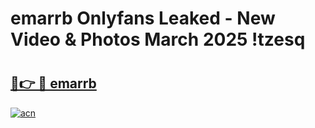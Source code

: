 # emarrb Onlyfans Leaked - New Video & Photos March 2025 !tzesq

# <h2><a href="https://lsgv1w.iuczelnia.edu.pl?title=emarrb&ref=tzesq">🔗👉 🔴 emarrb</a></h2>

[![acn](https://github.com/user-attachments/assets/0f9c940e-d8b0-45ae-aac7-cd30a18b3e1c)](https://lsgv1w.iuczelnia.edu.pl?title=emarrb&ref=tzesq)

